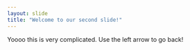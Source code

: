 ```yaml
---
layout: slide
title: "Welcome to our second slide!"
---
```

Yoooo this is very complicated.
Use the left arrow to go back!
